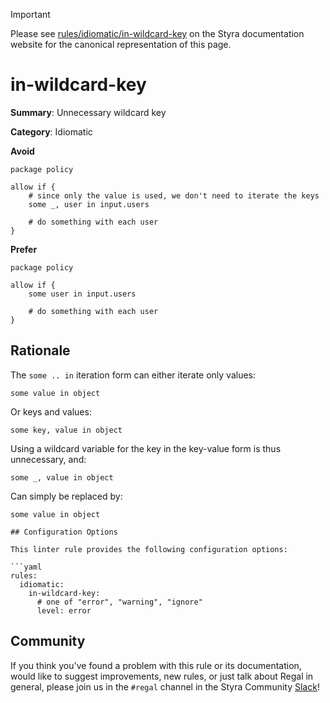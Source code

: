 > [!IMPORTANT]
> Please see [rules/idiomatic/in-wildcard-key](https://docs.styra.com/regal/rules/idiomatic/in-wildcard-key) on the Styra documentation website for the canonical representation of this page.

# in-wildcard-key

**Summary**: Unnecessary wildcard key

**Category**: Idiomatic

**Avoid**
```rego
package policy

allow if {
    # since only the value is used, we don't need to iterate the keys
    some _, user in input.users

    # do something with each user
}
```

**Prefer**
```rego
package policy

allow if {
    some user in input.users

    # do something with each user
}
```

## Rationale

The `some .. in` iteration form can either iterate only values:

```rego
some value in object
```

Or keys and values:

```rego
some key, value in object
```

Using a wildcard variable for the key in the key-value form is thus unnecessary, and:

```rego
some _, value in object
```

Can simply be replaced by:

```rego
some value in object

## Configuration Options

This linter rule provides the following configuration options:

```yaml
rules:
  idiomatic:
    in-wildcard-key:
      # one of "error", "warning", "ignore"
      level: error
```

## Community

If you think you've found a problem with this rule or its documentation, would like to suggest improvements, new rules,
or just talk about Regal in general, please join us in the `#regal` channel in the Styra Community
[Slack](https://inviter.co/styra)!
